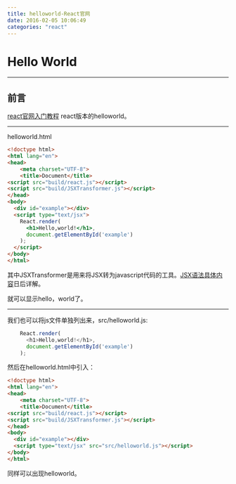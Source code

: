 ```yaml
---
title: helloworld-React官网
date: 2016-02-05 10:06:49
categories: "react"
---
```

# Hello World 

---
## **前言**
[react官网入门教程][1]
react版本的helloworld。

---

helloworld.html
``` html
<!doctype html>
<html lang="en">
<head>
	<meta charset="UTF-8">
	<title>Document</title>
<script src="build/react.js"></script>
<script src="build/JSXTransformer.js"></script>
</head>
<body>
  <div id="example"></div>
  <script type="text/jsx">
    React.render(
      <h1>Hello,world!</h1>,
      document.getElementById('example')
    );
  </script>
</body>
</html>
```

其中JSXTransformer是用来将JSX转为javascript代码的工具。[JSX语法具体内容][2]日后详解。

就可以显示hello，world了。

---

我们也可以将js文件单独列出来，src/helloworld.js:
``` javascript
    React.render(
      <h1>Hello,world!</h1>,
      document.getElementById('example')
    );
```

然后在helloworld.html中引入：
``` html
<!doctype html>
<html lang="en">
<head>
	<meta charset="UTF-8">
	<title>Document</title>
<script src="build/react.js"></script>
<script src="build/JSXTransformer.js"></script>
</head>
<body>
  <div id="example"></div>
  <script type="text/jsx" src="src/helloworld.js"></script>
</body>
</html>
```

同样可以出现helloworld。







  [1]: http://reactjs.cn/react/docs/getting-started.html
  [2]: http://reactjs.cn/react/docs/jsx-in-depth.html